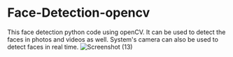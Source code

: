 # Face-Detection-opencv
This face detection python code using openCV. It can be used to detect the faces in photos and videos as well. System's camera can also be used to detect faces in real time.
![Screenshot (13)](https://user-images.githubusercontent.com/52347329/116806455-beaefa00-ab4a-11eb-8474-47cfa04dd99f.png)

